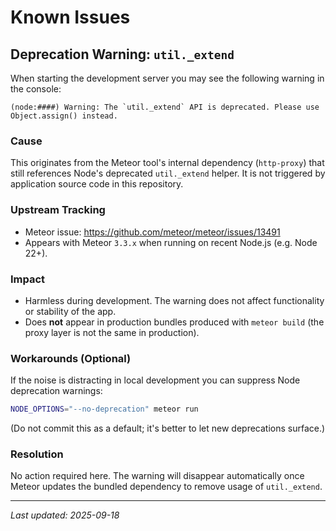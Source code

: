 # Known Issues

## Deprecation Warning: `util._extend`

When starting the development server you may see the following warning in the console:

```
(node:####) Warning: The `util._extend` API is deprecated. Please use Object.assign() instead.
```

### Cause
This originates from the Meteor tool's internal dependency (`http-proxy`) that still references Node's deprecated `util._extend` helper. It is not triggered by application source code in this repository.

### Upstream Tracking
- Meteor issue: https://github.com/meteor/meteor/issues/13491
- Appears with Meteor `3.3.x` when running on recent Node.js (e.g. Node 22+).

### Impact
- Harmless during development. The warning does not affect functionality or stability of the app.
- Does **not** appear in production bundles produced with `meteor build` (the proxy layer is not the same in production).

### Workarounds (Optional)
If the noise is distracting in local development you can suppress Node deprecation warnings:

```bash
NODE_OPTIONS="--no-deprecation" meteor run
```

(Do not commit this as a default; it's better to let new deprecations surface.)

### Resolution
No action required here. The warning will disappear automatically once Meteor updates the bundled dependency to remove usage of `util._extend`.

---
_Last updated: 2025-09-18_
